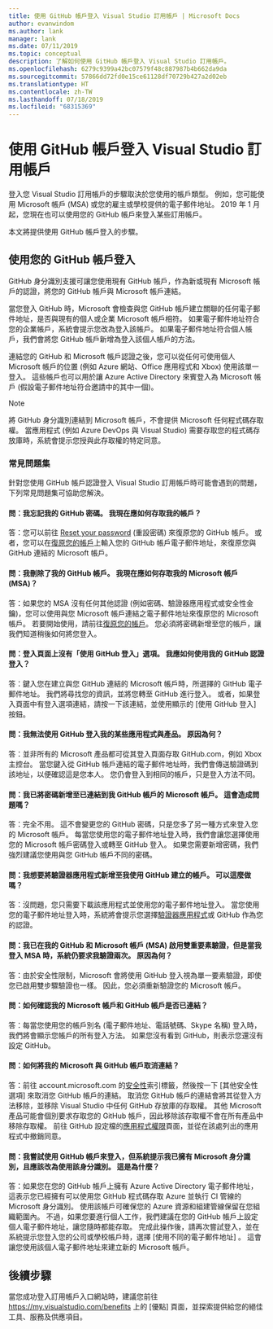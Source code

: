 ```yaml
---
title: 使用 GitHub 帳戶登入 Visual Studio 訂用帳戶 | Microsoft Docs
author: evanwindom
ms.author: lank
manager: lank
ms.date: 07/11/2019
ms.topic: conceptual
description: 了解如何使用 GitHub 帳戶登入 Visual Studio 訂用帳戶。
ms.openlocfilehash: 6279c9399a42bc07579f48c887987b4b662da9da
ms.sourcegitcommit: 57866dd72fd0e15ce61128df70729b427a2d02eb
ms.translationtype: HT
ms.contentlocale: zh-TW
ms.lasthandoff: 07/18/2019
ms.locfileid: "68315369"
---
```

# <a name="signing-in-to-visual-studio-subscriptions-with-your-github-account"></a>使用 GitHub 帳戶登入 Visual Studio 訂用帳戶 

登入您 Visual Studio 訂用帳戶的步驟取決於您使用的帳戶類型。 例如，您可能使用 Microsoft 帳戶 (MSA) 或您的雇主或學校提供的電子郵件地址。 2019 年 1 月起，您現在也可以使用您的 GitHub 帳戶來登入某些訂用帳戶。 

本文將提供使用 GitHub 帳戶登入的步驟。

## <a name="signing-in-with-your-github-account"></a>使用您的 GitHub 帳戶登入

GitHub 身分識別支援可讓您使用現有 GitHub 帳戶，作為新或現有 Microsoft 帳戶的認證，將您的 GitHub 帳戶與 Microsoft 帳戶連結。 

當您登入 GitHub 時，Microsoft 會檢查與您 GitHub 帳戶建立關聯的任何電子郵件地址，是否與現有的個人或企業 Microsoft 帳戶相符。 如果電子郵件地址符合您的企業帳戶，系統會提示您改為登入該帳戶。 如果電子郵件地址符合個人帳戶，我們會將您 GitHub 帳戶新增為登入該個人帳戶的方法。

連結您的 GitHub 和 Microsoft 帳戶認證之後，您可以從任何可使用個人 Microsoft 帳戶的位置 (例如 Azure 網站、Office 應用程式和 Xbox) 使用該單一登入。 這些帳戶也可以用於讓 Azure Active Directory 來賓登入為 Microsoft 帳戶 (假設電子郵件地址符合邀請中的其中一個)。

> [!NOTE]
> 將 GitHub 身分識別連結到 Microsoft 帳戶，不會提供 Microsoft 任何程式碼存取權。 當應用程式 (例如 Azure DevOps 與 Visual Studio) 需要存取您的程式碼存放庫時，系統會提示您授與此存取權的特定同意。 

### <a name="frequently-asked-questions"></a>常見問題集
針對您使用 GitHub 帳戶認證登入 Visual Studio 訂用帳戶時可能會遇到的問題，下列常見問題集可協助您解決。

#### <a name="q-i-forgot-my-github-password--how-can-i-access-my-account-now"></a>問：我忘記我的 GitHub 密碼。  我現在應如何存取我的帳戶？
答：您可以前往 [Reset your password](https://github.com/password_reset) (重設密碼) 來復原您的 GitHub 帳戶。 或者，您可以在[復原您的帳戶](https://account.live.com/password/reset)上輸入您的 GitHub 帳戶電子郵件地址，來復原您與 GitHub 連結的 Microsoft 帳戶。

#### <a name="q-i-deleted-my-github-account--how-can-i-access-my-microsoft-account-msa-now"></a>問：我刪除了我的 GitHub 帳戶。  我現在應如何存取我的 Microsoft 帳戶 (MSA)？
答：如果您的 MSA 沒有任何其他認證 (例如密碼、驗證器應用程式或安全性金鑰)，您可以使用與您 Microsoft 帳戶連結之電子郵件地址來復原您的 Microsoft 帳戶。 若要開始使用，請前往[復原您的帳戶](https://account.live.com/password/reset)。 您必須將密碼新增至您的帳戶，讓我們知道稍後如何將您登入。 

#### <a name="q-theres-no-sign-in-with-github-option-on-the-sign-in-page--how-can-i-use-my-github-credentials-to-sign-in"></a>問：登入頁面上沒有「使用 GitHub 登入」選項。  我應如何使用我的 GitHub 認證登入？
答：鍵入您在建立與您 GitHub 連結的 Microsoft 帳戶時，所選擇的 GitHub 電子郵件地址。 我們將尋找您的資訊，並將您轉至 GitHub 進行登入。 或者，如果登入頁面中有登入選項連結，請按一下該連結，並使用顯示的 [使用 GitHub 登入]  按鈕。 

#### <a name="q-i-cant-sign-in-to-some-of-my-apps-and-products-with-github--why"></a>問：我無法使用 GitHub 登入我的某些應用程式與產品。  原因為何？
答：並非所有的 Microsoft 產品都可從其登入頁面存取 GitHub.com，例如 Xbox 主控台。 當您鍵入從 GitHub 帳戶連結的電子郵件地址時，我們會傳送驗證碼到該地址，以便確認這是您本人。 您仍會登入到相同的帳戶，只是登入方法不同。 

#### <a name="q--ive-added-a-password-to-the-microsoft-account-i-have-linked-to-my-github-account--will-that-cause-a-problem"></a>問：我已將密碼新增至已連結到我 GitHub 帳戶的 Microsoft 帳戶。  這會造成問題嗎？
答：完全不用。 這不會變更您的 GitHub 密碼，只是您多了另一種方式來登入您的 Microsoft 帳戶。 每當您使用您的電子郵件地址登入時，我們會讓您選擇使用您的 Microsoft 帳戶密碼登入或轉至 GitHub 登入。 如果您需要新增密碼，我們強烈建議您使用與您 GitHub 帳戶不同的密碼。

#### <a name="q-i-want-to-add-the-authenticator-app-to-the-account-i-created-using-github--can-i-do-that"></a>問：我想要將驗證器應用程式新增至我使用 GitHub 建立的帳戶。  可以這麼做嗎？
答：沒問題，您只需要下載該應用程式並使用您的電子郵件地址登入。 當您使用您的電子郵件地址登入時，系統將會提示您選擇[驗證器應用程式](https://go.microsoft.com/fwlink/?linkid=2090219)或 GitHub 作為您的認證。

#### <a name="q-ive-enabled-two-factor-authentication-on-both-my-github-and-microsoft-accounts-msa-but-when-i-sign-in-to-my-msa-im-still-asked-to-authenticate-twice--why"></a>問：我已在我的 GitHub 和 Microsoft 帳戶 (MSA) 啟用雙重要素驗證，但是當我登入 MSA 時，系統仍要求我驗證兩次。  原因為何？
答：由於安全性限制，Microsoft 會將使用 GitHub 登入視為單一要素驗證，即使您已啟用雙步驟驗證也一樣。 因此，您必須重新驗證您的 Microsoft 帳戶。 

#### <a name="q--how-can-i-tell-if-my-microsoft-account-and-github-accounts-are-linked"></a>問：如何確認我的 Microsoft 帳戶和 GitHub 帳戶是否已連結？
答：每當您使用您的帳戶別名 (電子郵件地址、電話號碼、Skype 名稱) 登入時，我們將會顯示您帳戶的所有登入方法。 如果您沒有看到 GitHub，則表示您還沒有設定 GitHub。

#### <a name="q--how-can-i-unlink-my-microsoft-and-github-accounts"></a>問：如何將我的 Microsoft 與 GitHub 帳戶取消連結？ 
答：前往 account.microsoft.com 的[安全性](https://account.microsoft.com/security)索引標籤，然後按一下 [其他安全性選項]  來取消您 GitHub 帳戶的連結。 取消您 GitHub 帳戶的連結會將其從登入方法移除，並移除 Visual Studio 中任何 GitHub 存放庫的存取權。 其他 Microsoft 產品可能會個別要求存取您的 GitHub 帳戶，因此移除該存取權不會在所有產品中移除存取權。 前往 GitHub 設定檔的[應用程式權限](https://github.com/settings/applications)頁面，並從在該處列出的應用程式中撤銷同意。

#### <a name="q--i-try-to-use-my-github-account-to-sign-in-but-im-prompted-that-i-already-have-a-microsoft-identity-that-i-should-use-instead--whats-happening"></a>問：我嘗試使用 GitHub 帳戶來登入，但系統提示我已擁有 Microsoft 身分識別，且應該改為使用該身分識別。  這是為什麼？
答：如果您在您的 GitHub 帳戶上擁有 Azure Active Directory 電子郵件地址，這表示您已經擁有可以使用您 GitHub 程式碼存取 Azure 並執行 CI 管線的 Microsoft 身分識別。 使用該帳戶可確保您的 Azure 資源和組建管線保留在您組織範圍內。 不過，如果您要進行個人工作，我們建議在您的 GitHub 帳戶上設定個人電子郵件地址，讓您隨時都能存取。 完成此操作後，請再次嘗試登入，並在系統提示您登入您的公司或學校帳戶時，選擇 [使用不同的電子郵件地址]  。 這會讓您使用該個人電子郵件地址來建立新的 Microsoft 帳戶。

## <a name="next-steps"></a>後續步驟
當您成功登入訂用帳戶入口網站時，建議您前往 https://my.visualstudio.com/benefits 上的 [優點] 頁面，並探索提供給您的絕佳工具、服務及供應項目。  